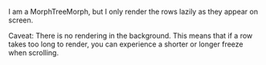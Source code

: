 I am a MorphTreeMorph, but I only render the rows lazily as they appear on screen. 

Caveat: There is no rendering in the background. This means that if a row takes too long to render, you can experience a shorter or longer freeze when scrolling.